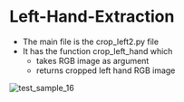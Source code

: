 # Left-Hand-Extraction
* The main file is the crop_left2.py file
* It has the function crop_left_hand which 
  * takes RGB image as argument
  * returns cropped left hand RGB image


![test_sample_16](https://github.com/Rabeea369/Left-Hand-Extraction/assets/59311009/4dba5bc1-736a-4186-9fb4-058bfe0012dd)
